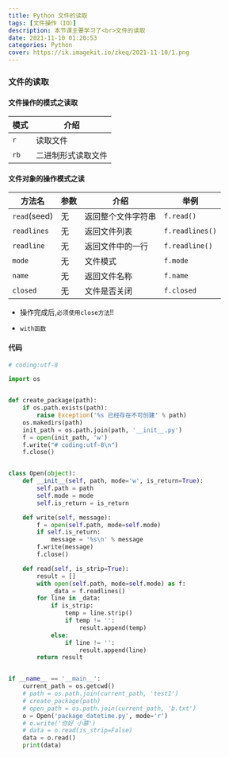 ```yaml
---
title: Python 文件的读取
tags: [文件操作（IO）]
description: 本节课主要学习了<br>文件的读取
date: 2021-11-10 01:20:53
categories: Python
cover: https://ik.imagekit.io/zkeq/2021-11-10/1.png
---
```


### 文件的读取

#### 文件操作的模式之读取

| 模式 | 介绍               |
| ---- | ------------------ |
| `r`  | 读取文件           |
| `rb` | 二进制形式读取文件 |

#### 文件对象的操作模式之读

| 方法名       | 参数 | 介绍               | 举例            |
| ------------ | ---- | ------------------ | --------------- |
| `read`(seed) | 无   | 返回整个文件字符串 | `f.read()`      |
| `readlines`  | 无   | 返回文件列表       | `f.readlines()` |
| `readline`   | 无   | 返回文件中的一行   | `f.readline()`  |
| `mode`       | 无   | 文件模式           | `f.mode`        |
| `name`       | 无   | 返回文件名称       | `f.name`        |
| `closed`     | 无   | 文件是否关闭       | `f.closed`      |

- 操作完成后,`必须使用close方法`!!

- `with函数`

#### 代码

```python
# coding:utf-8

import os


def create_package(path):
    if os.path.exists(path):
        raise Exception('%s 已经存在不可创建' % path)
    os.makedirs(path)
    init_path = os.path.join(path, '__init__.py')
    f = open(init_path, 'w')
    f.write("# coding:utf-8\n")
    f.close()


class Open(object):
    def __init__(self, path, mode='w', is_return=True):
        self.path = path
        self.mode = mode
        self.is_return = is_return

    def write(self, message):
        f = open(self.path, mode=self.mode)
        if self.is_return:
            message = '%s\n' % message
        f.write(message)
        f.close()

    def read(self, is_strip=True):
        result = []
        with open(self.path, mode=self.mode) as f:
            _data = f.readlines()
        for line in _data:
            if is_strip:
                temp = line.strip()
                if temp != '':
                    result.append(temp)
            else:
                if line != '':
                    result.append(line)
        return result


if __name__ == '__main__':
    current_path = os.getcwd()
    # path = os.path.join(current_path, 'test1')
    # create_package(path)
    # open_path = os.path.join(current_path, 'b.txt')
    o = Open('package_datetime.py', mode='r')
    # o.write('你好 小慕')
    # data = o.read(is_strip=False)
    data = o.read()
    print(data)

```
